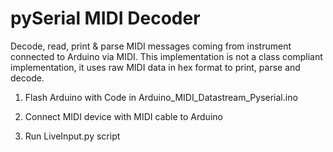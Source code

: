 # pySerial MIDI Decoder

Decode, read, print & parse MIDI messages coming from instrument connected to Arduino via MIDI. This implementation is not a class compliant implementation, it uses raw MIDI data in hex format to print, parse and decode.

1. Flash Arduino with Code in Arduino_MIDI_Datastream_Pyserial.ino

2. Connect MIDI device with MIDI cable to Arduino

3. Run LiveInput.py script